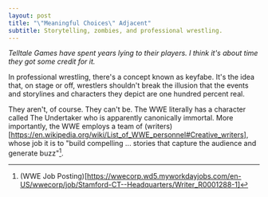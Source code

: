 ```yaml
---
layout: post
title: "\"Meaningful Choices\" Adjacent"
subtitle: Storytelling, zombies, and professional wrestling.
---
```


_Telltale Games have spent years lying to their players. I think it's about time they got some credit for it._

In professional wrestling, there's a concept known as keyfabe. It's the idea that, on stage or off, wrestlers shouldn't break the illusion that the events and storylines and characters they depict are one hundred percent real. 

They aren't, of course. They can't be. The WWE literally has a character called The Undertaker who is apparently canonically immortal. More importantly, the WWE employs a team of (writers)[https://en.wikipedia.org/wiki/List_of_WWE_personnel#Creative_writers], whose job it is to "build compelling ... stories that capture the audience and generate buzz"[^1].

[^1]: (WWE Job Posting)[https://wwecorp.wd5.myworkdayjobs.com/en-US/wwecorp/job/Stamford-CT--Headquarters/Writer_R0001288-1]
